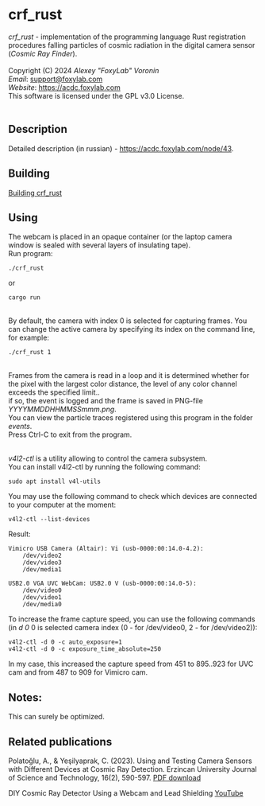 # crf_rust
<i>crf_rust</i> - implementation of the programming language Rust registration procedures falling particles of cosmic radiation in the digital camera sensor (<i>Cosmic Ray Finder</i>).<br/><br/>
Copyright (C) 2024 <i>Alexey "FoxyLab" Voronin</i><br/>
<i>Email</i>:    support@foxylab.com<br/>
<i>Website</i>:  https://acdc.foxylab.com<br/>
This software is licensed under the GPL v3.0 License.<br/><br/>

## Description
Detailed description (in russian) - https://acdc.foxylab.com/node/43.

## Building
[Building crf_rust](BUILDING.md)

## Using
The webcam is placed in an opaque container (or the laptop camera window is sealed with several layers of insulating tape).<br>
Run program: 

```
./crf_rust
```

or 

```
cargo run
```

<br>
By default, the camera with index 0 is selected for capturing frames. You can change the active camera by specifying its index on the command line, for example:

```
./crf_rust 1
```

<br>
Frames from the camera is read in a loop and it is determined whether for the pixel with the largest color distance, the level of any color channel exceeds the specified limit..<br>
if so, the event is logged and the frame is saved in PNG-file <i>YYYYMMDDHHMMSSmmm.png</i>.<br>
You can view the particle traces registered using this program in the folder <i>events</i>.<br>
Press Ctrl-C to exit from the program.<br><br>

<i>v4l2-ctl</i> is a utility allowing to control the camera subsystem.<br>
You can install v4l2-ctl by running the following command:
```
sudo apt install v4l-utils
```
You may use the following command to check which devices are connected to your computer at the moment:

```
v4l2-ctl --list-devices
```
Result:<br>
```
Vimicro USB Camera (Altair): Vi (usb-0000:00:14.0-4.2):
	/dev/video2
	/dev/video3
	/dev/media1

USB2.0 VGA UVC WebCam: USB2.0 V (usb-0000:00:14.0-5):
	/dev/video0
	/dev/video1
	/dev/media0
```
To increase the frame capture speed, you can use the following commands (in <i>d 0</i> 0 is selected camera index (0 - for /dev/video0, 2 - for /dev/video2)):<br>
```
v4l2-ctl -d 0 -c auto_exposure=1
v4l2-ctl -d 0 -c exposure_time_absolute=250
```
In my case, this increased the capture speed from 451 to 895..923 for UVC cam and from 487 to 909 for Vimicro cam.<br>


## Notes:
This can surely be optimized. 

## Related publications

Polatoğlu, A., & Yeşilyaprak, C. (2023). Using and Testing Camera Sensors with Different Devices at Cosmic Ray Detection. Erzincan University Journal of Science and Technology, 16(2), 590-597. [PDF download](https://dergipark.org.tr/en/download/article-file/2616216)

DIY Cosmic Ray Detector Using a Webcam and Lead Shielding [YouTube](https://youtu.be/k-Nxso1DdhA?feature=shared)

